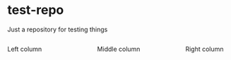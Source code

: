 # test-repo
Just a repository for testing things

<footer>
<p style="float:left; width: 20%;">
Left column
</p>
<p style="float:left; width: 60%; text-align:center;">
Middle column</p>
<p style="float:left; width: 20%;">
Right column
</p>
</footer>

